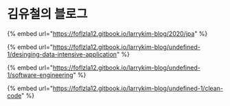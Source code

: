 # 김유철의 블로그



{% embed url="https://foflzla12.gitbook.io/larrykim-blog/2020/jpa" %}

{% embed url="https://foflzla12.gitbook.io/larrykim-blog/undefined-1/desinging-data-intensive-application" %}

{% embed url="https://foflzla12.gitbook.io/larrykim-blog/undefined-1/software-engineering" %}

{% embed url="https://foflzla12.gitbook.io/larrykim-blog/undefined-1/clean-code" %}























